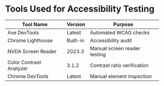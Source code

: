 # Tools Used for Accessibility Testing

| Tool Name              | Version       | Purpose                         |
|------------------------|---------------|----------------------------------|
| Axe DevTools           | Latest        | Automated WCAG checks           |
| Chrome Lighthouse      | Built-in      | Accessibility audit             |
| NVDA Screen Reader     | 2023.3        | Manual screen reader testing    |
| Color Contrast Analyzer| 3.1.2         | Contrast ratio verification     |
| Chrome DevTools        | Latest        | Manual element inspection       |
